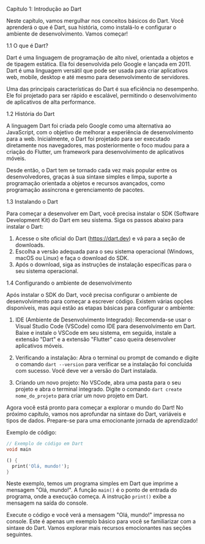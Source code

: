 Capítulo 1: Introdução ao Dart

Neste capítulo, vamos mergulhar nos conceitos básicos do Dart. Você aprenderá o que é Dart, sua história, como instalá-lo e configurar o ambiente de desenvolvimento. Vamos começar!

1.1 O que é Dart?

Dart é uma linguagem de programação de alto nível, orientada a objetos e de tipagem estática. Ela foi desenvolvida pelo Google e lançada em 2011. Dart é uma linguagem versátil que pode ser usada para criar aplicativos web, mobile, desktop e até mesmo para desenvolvimento de servidores.

Uma das principais características do Dart é sua eficiência no desempenho. Ele foi projetado para ser rápido e escalável, permitindo o desenvolvimento de aplicativos de alta performance.

1.2 História do Dart

A linguagem Dart foi criada pelo Google como uma alternativa ao JavaScript, com o objetivo de melhorar a experiência de desenvolvimento para a web. Inicialmente, o Dart foi projetado para ser executado diretamente nos navegadores, mas posteriormente o foco mudou para a criação do Flutter, um framework para desenvolvimento de aplicativos móveis.

Desde então, o Dart tem se tornado cada vez mais popular entre os desenvolvedores, graças à sua sintaxe simples e limpa, suporte a programação orientada a objetos e recursos avançados, como programação assíncrona e gerenciamento de pacotes.

1.3 Instalando o Dart

Para começar a desenvolver em Dart, você precisa instalar o SDK (Software Development Kit) do Dart em seu sistema. Siga os passos abaixo para instalar o Dart:

1. Acesse o site oficial do Dart (https://dart.dev) e vá para a seção de downloads.
2. Escolha a versão adequada para o seu sistema operacional (Windows, macOS ou Linux) e faça o download do SDK.
3. Após o download, siga as instruções de instalação específicas para o seu sistema operacional.

1.4 Configurando o ambiente de desenvolvimento

Após instalar o SDK do Dart, você precisa configurar o ambiente de desenvolvimento para começar a escrever código. Existem várias opções disponíveis, mas aqui estão as etapas básicas para configurar o ambiente:

1. IDE (Ambiente de Desenvolvimento Integrado): Recomenda-se usar o Visual Studio Code (VSCode) como IDE para desenvolvimento em Dart. Baixe e instale o VSCode em seu sistema, em seguida, instale a extensão "Dart" e a extensão "Flutter" caso queira desenvolver aplicativos móveis.

2. Verificando a instalação: Abra o terminal ou prompt de comando e digite o comando `dart --version` para verificar se a instalação foi concluída com sucesso. Você deve ver a versão do Dart instalada.

3. Criando um novo projeto: No VSCode, abra uma pasta para o seu projeto e abra o terminal integrado. Digite o comando `dart create nome_do_projeto` para criar um novo projeto em Dart.

Agora você está pronto para começar a explorar o mundo do Dart! No próximo capítulo, vamos nos aprofundar na sintaxe do Dart, variáveis e tipos de dados. Prepare-se para uma emocionante jornada de aprendizado!

Exemplo de código:

```dart
// Exemplo de código em Dart
void main

() {
  print('Olá, mundo!');
}
```

Neste exemplo, temos um programa simples em Dart que imprime a mensagem "Olá, mundo!". A função `main()` é o ponto de entrada do programa, onde a execução começa. A instrução `print()` exibe a mensagem na saída do console.

Execute o código e você verá a mensagem "Olá, mundo!" impressa no console. Este é apenas um exemplo básico para você se familiarizar com a sintaxe do Dart. Vamos explorar mais recursos emocionantes nas seções seguintes.